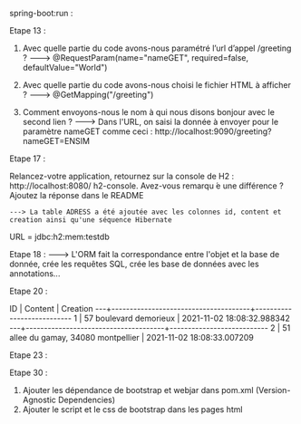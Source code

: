 spring-boot:run :



Etape 13 :

1) Avec quelle partie du code avons-nous paramétré l’url d’appel /greeting ?
	---> @RequestParam(name="nameGET", required=false, defaultValue="World")
	
2) Avec quelle partie du code avons-nous choisi le fichier HTML à afficher ?
	---> @GetMapping("/greeting")
	
3) Comment envoyons-nous le nom à qui nous disons bonjour avec le second lien ?
	---> Dans l'URL, on saisi la donnée à envoyer pour le paramètre nameGET comme ceci :
		 http://localhost:9090/greeting?nameGET=ENSIM
   



Etape 17 :

Relancez-votre application, retournez sur la console de H2 : http://localhost:8080/
h2-console. Avez-vous remarqu ́e une différence ? Ajoutez la réponse dans le README
	
	---> La table ADRESS a été ajoutée avec les colonnes id, content et creation ainsi qu'une séquence Hibernate
URL = jdbc:h2:mem:testdb

Etape 18 :
	---> L'ORM fait la correspondance entre l'objet et la base de donnée, crée les requêtes SQL, crée les base de données avec les annotations...

Etape 20 :

ID | Content 							  | Creation
---+--------------------------------------+---------------------------
1  | 57 boulevard demorieux 			  | 2021-11-02 18:08:32.988342
---+--------------------------------------+---------------------------
2  | 51 allee du gamay, 34080 montpellier | 2021-11-02 18:08:33.007209



Etape 23 :



Etape 30 :

1) Ajouter les dépendance de bootstrap et webjar dans pom.xml (Version-Agnostic Dependencies)
2) Ajouter le script et le css de bootstrap dans les pages html